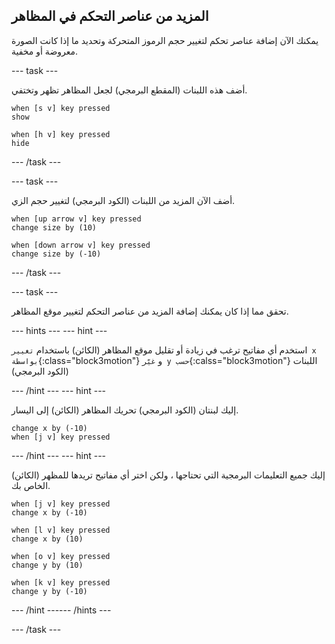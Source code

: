 ## المزيد من عناصر التحكم في المظاهر

يمكنك الآن إضافة عناصر تحكم لتغيير حجم الرموز المتحركة وتحديد ما إذا كانت الصورة معروضة أو مخفية.

--- task ---

أضف هذه اللبنات (المقطع البرمجي) لجعل المظاهر تظهر وتختفي.

```blocks3
when [s v] key pressed
show

when [h v] key pressed
hide
```

--- /task ---

--- task ---

أضف الآن المزيد من اللبنات (الكود البرمجي) لتغيير حجم الزي.

```blocks3
when [up arrow v] key pressed
change size by (10)

when [down arrow v] key pressed
change size by (-10)
```

--- /task ---

--- task ---

تحقق مما إذا كان يمكنك إضافة المزيد من عناصر التحكم لتغيير موقع المظاهر.

--- hints ---
 --- hint ---

استخدم أي مفاتيح ترغب في زيادة أو تقليل موقع المظاهر (الكائن) باستخدام `تغيير x بواسطة`{:class="block3motion"} و `غيّر y حسب`{:calss="block3motion"} اللبنات (الكود البرمجي)

--- /hint --- --- hint ---

إليك لبنتان (الكود البرمجي) تحريك المظاهر (الكائن) إلى اليسار.

```blocks3
change x by (-10)
when [j v] key pressed
```

--- /hint --- --- hint ---

إليك جميع التعليمات البرمجية التي تحتاجها ، ولكن اختر أي مفاتيح تريدها للمظهر (الكائن) الخاص بك.

```blocks3
when [j v] key pressed
change x by (-10)

when [l v] key pressed
change x by (10)

when [o v] key pressed
change y by (10)

when [k v] key pressed
change y by (-10)
```

--- /hint ------ /hints ---



--- /task ---


